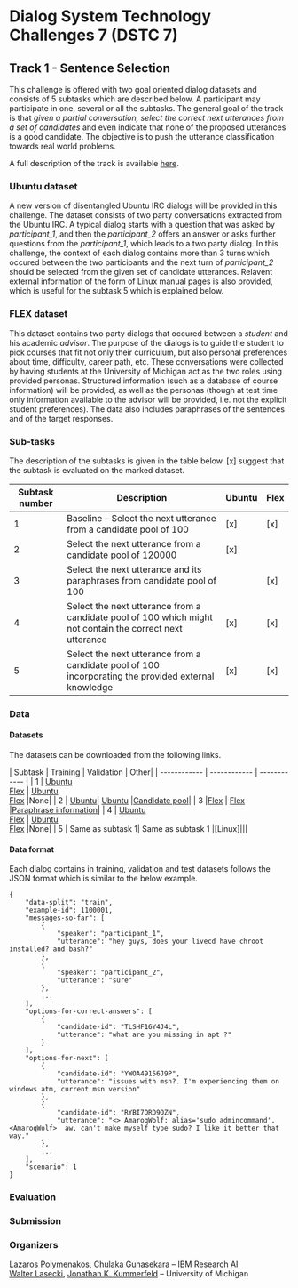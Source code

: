 # Dialog System Technology Challenges 7 (DSTC 7)

## Track 1 - Sentence Selection
This challenge is offered with two goal oriented dialog datasets and consists of 5 subtasks which are described below. A participant may participate in one, several or all the subtasks. The general goal of the track is that *given a partial conversation, select the correct next utterances from a set of candidates* and even indicate that none of the proposed utterances is a good candidate. The objective is to push the utterance classification towards real world problems.

A full description of the track is available [here](http://workshop.colips.org/dstc7/proposals/DSTC%207%20Task%20Description%20-%20NOESIS_final.pdf "here").

### Ubuntu dataset
A new version of disentangled Ubuntu IRC dialogs will be provided in this challenge. The dataset consists of two party conversations extracted from the Ubuntu IRC. A typical dialog starts with a question that was asked by *participant_1*, and then the *participant_2* offers an answer or asks further questions from the *participant_1*, which leads to a two party dialog. In this challenge, the context of each dialog contains more than 3 turns which occured between the two participants and the next turn of *participant_2* should be selected from the given set of candidate utterances. Relavent external information of the form of Linux manual pages is also provided, which is useful for the subtask 5 which is explained below.

### FLEX dataset
This dataset contains two party dialogs that occured between a *student* and his academic *advisor*. The purpose of the dialogs is to guide the student to pick courses that fit not only their curriculum, but also personal preferences about time, difficulty, career path, etc. These conversations were collected by having students at the University of Michigan act as the two roles using provided personas. Structured information (such as a database of course information) will be provided, as well as the personas (though at test time only information available to the advisor will be provided, i.e. not the explicit student preferences). The data also includes paraphrases of the sentences and of the target responses.


### Sub-tasks
The description of the subtasks is given in the table below. [x] suggest that the subtask is evaluated on the marked dataset. 

|Subtask number|  Description | Ubuntu  |Flex   |
|--------------| ------------ | ------------ | ------------ |
|1|Baseline – Select the next utterance from a candidate pool of 100  |  [x] |  [x]  |
|2|Select the next utterance from a candidate pool of 120000  |  [x]  |   |
|3|Select the next utterance and its paraphrases from candidate pool of 100||[x]  |
|4|Select the next utterance from a candidate pool of 100 which might not contain the correct next utterance|  [x] |  [x]  |
|5|Select the next utterance from a candidate pool of 100 incorporating the provided external knowledge|  [x] |  [x]  |

### Data
#### Datasets
The datasets can be downloaded from the following links.

| Subtask  | Training  | Validation   | Other|
| ------------ | ------------ | ------------ |
| 1  | [Ubuntu](https://ibm.box.com/s/fsk885se8ieoape46uzk7ylhx1097kk9) <br>[Flex](https://ibm.box.com/s/sb5wloejbsbhrpfws0yuj1wbb28you2w) | [Ubuntu](https://ibm.box.com/s/rqb6bocovby1jau112y5wq99tz1fffp2) <br> [Flex](https://ibm.box.com/s/f53kcojriaqrj5taevtw3doaatq3sfjv) |None|
| 2  | [Ubuntu](https://ibm.box.com/s/i9o9gz37leycvxfqgdabh7478ep1dqo7)| [Ubuntu](https://ibm.box.com/s/ha4lcw6cjcwq6wseq5qv0t6ogxat2fhl) |[Candidate pool](https://ibm.box.com/s/uvwrmpzyt231ktl0kpcneheba8qi2ytf)|
| 3  |[Flex](https://ibm.box.com/s/kfev11bqpsvhwl8u2ko4fxb11kl9satq) |  [Flex](https://ibm.box.com/s/vhwmnt0kg1j1vx1j5wijez67mhjxjlnc) |[Paraphrase information](https://ibm.box.com/s/qh9gbkjo8pg8uph3vysv9fjhp18407fx)|
| 4  | [Ubuntu](https://ibm.box.com/s/ss7vaagg83qsycjv38bce6i8wsze8p9k) <br>[Flex](https://ibm.box.com/s/4p31ja8p83fehes0f6cuakr2wbdd4px9) | [Ubuntu](https://ibm.box.com/s/6jmxiavc50achlr7k4g5i5lgyspcsqbg) <br> [Flex](https://ibm.box.com/s/6jq99o1cz9m3env319s6e02ibtwksc1b) |None|
| 5  | Same as subtask 1| Same as subtask 1 |[Linux]|||



#### Data format
Each dialog contains in training, validation and test datasets follows the JSON format which is similar to the below example.
```
{
    "data-split": "train",
    "example-id": 1100001,
    "messages-so-far": [
        {
            "speaker": "participant_1",
            "utterance": "hey guys, does your livecd have chroot installed? and bash?"
        },
        {
            "speaker": "participant_2",
            "utterance": "sure"
        },
        ...
    ],
    "options-for-correct-answers": [
        {
            "candidate-id": "TLSHF16Y4J4L",
            "utterance": "what are you missing in apt ?"
        }
    ],
    "options-for-next": [
        {
            "candidate-id": "YWOA49156J9P",
            "utterance": "issues with msn?. I'm experiencing them on windows atm, current msn version"
        },
        {
            "candidate-id": "RYBI7QRD9QZN",
            "utterance": "<> AmaroqWolf: alias='sudo admincommand'.  <AmaroqWolf>  aw, can't make myself type sudo? I like it better that way."
        },
        ...
    ],
    "scenario": 1
}
```

### Evaluation

### Submission

### Organizers
[Lazaros Polymenakos](mailto:lcpolyme@us.ibm.com), [Chulaka Gunasekara](mailto:chulaka.gunasekara@ibm.com) – IBM Research AI <br>
[Walter Lasecki](mailto:wlasecki@umich.edu), [Jonathan K. Kummerfeld](mailto:jkummerf@umich.edu) – University of Michigan
